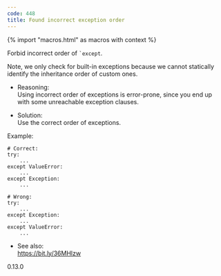 ```yaml
---
code: 448
title: Found incorrect exception order
---
```


{% import "macros.html" as macros with context %}

Forbid incorrect order of `` `except ``.

Note, we only check for built-in exceptions because we cannot statically
identify the inheritance order of custom ones.

  - Reasoning:  
    Using incorrect order of exceptions is error-prone, since you end up
    with some unreachable exception clauses.

  - Solution:  
    Use the correct order of exceptions.

Example:

    # Correct:
    try:
        ...
    except ValueError:
        ...
    except Exception:
        ...
    
    # Wrong:
    try:
        ...
    except Exception:
        ...
    except ValueError:
        ...

  - See also:  
    <https://bit.ly/36MHlzw>

<div class="versionadded">

0.13.0

</div>